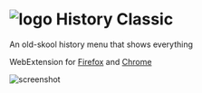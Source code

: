 # ![logo](https://github.com/dsharhon/history_classic/blob/master/src/48.png) History Classic
An old-skool history menu that shows everything

WebExtension for [Firefox](https://addons.mozilla.org/en-CA/firefox/addon/history-classic/) and [Chrome](https://chrome.google.com/webstore/detail/history-classic/holipbnhfamiicicambffdklnlmiahoc)

![screenshot](https://github.com/dsharhon/history_classic/blob/master/screenshot.png)
